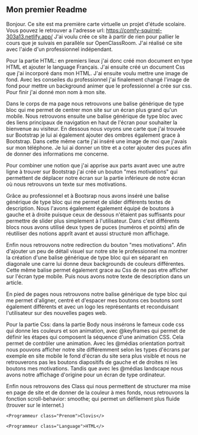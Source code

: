## Mon premier Readme
Bonjour.
Ce site est ma première carte virtuelle un projet d'étude scolaire.
Vous pouvez le retrouver a l'adresse url: https://comfy-squirrel-303a13.netlify.app/
J'ai voulu crée ce site à partir de rien pour pallier le cours que je suivais en parallèle sur OpenClassRoom.
J'ai réalisé ce site avec l'aide d'un professionnel indépendant.

Pour la partie HTML:
en premiers lieux j'ai donc créé mon document en type HTML et ajouter le language Français.
J'ai ensuite créé un document Css que j'ai incorporé dans mon HTML.
J'ai ensuite voulu mettre une image de fond. Avec les conseiles du professionnel j'ai finalement changé l'image de fond pour mettre un background animer que le professionnel a crée sur css.
Pour finir j'ai donné mon nom à mon site.

Dans le corps de ma page nous retrouvons une balise générique de type bloc qui me permet de centrer mon site sur un écran plus grand qu'un mobile.
Nous retrouvons ensuite une balise générique de type bloc avec des liens principaux de navigation en haut de l'écran pour souhaiter la bienvenue au visiteur.
En dessous nous voyons une carte que j'ai trouvée sur Bootstrap je lui ai également ajouter des ombres également grace à Bootstrap. Dans cette même carte j'ai inséré une image de moi que j'avais sur mon téléphone. Je lui ai donner un titre et a coter ajouter des puces afin de donner des informations me concerne.

Pour combiner une notion que j'ai apprise aux parts avant avec une autre ligne à trouver sur Bootstrap j'ai créé un bouton "mes motivations" qui permettent de déplacer notre écran sur la partie inférieure de notre écran où nous retrouvons un texte sur mes motivations.

Grâce au professionnel et à Bootsrap nous avons inséré une balise générique de type bloc qui me permet de slider différents textes de description. Nous l'avons également également équipé de boutons à gauche et à droite  puisque ceux de dessous n'étaient pas suffisants pour permettre de slider plus simplement à l'utilisateur.
Dans c'est différents blocs nous avons utilisé deux types de puces (numéros et points) afin de réutiliser des notions apprît avant et aussi structuré mon affichage.

Enfin nous retrouvons notre redirection du bouton "mes motivations".
Afin d'ajouter un peu de détail visuel sur notre site le professionnel ma montrer la création d'une balise générique de type bloc qui en séparant en diagonale une carre lui donne deux backgrounds de couleurs différentes. Cette même balise permet également grace au Css de ne pas etre afficher sur l'écran type mobile.
Puis nous avons notre texte de description dans un article.

En pied de pages nous retrouvons notre balise générique de type bloc qui me permet d'aligner, centré et d'espacer mes boutons ces boutons sont également différents et avec un logo les représentants et reconduisant l'utilisateur sur des nouvelles pages web.

Pour la partie Css:
dans la partie Body nous insérons le fameux code css qui donne les couleurs et son animation, avec @keyframes qui permet  de définir les étapes qui composent la séquence d'une animation CSS. Cela permet de contrôler une animation.
Avec les @médias  orientation portrait nous pouvons afficher notre site différemment selon les types d'écrans par exemple en site mobile le fond d'écran du site sera plus visible et nous ne retrouverons pas les boutons diapositifs de gauche et de droites ni les boutons mes motivations.
Tandis que avec les @médias landscape nous avons notre affichage d'origine pour un écran de type ordinateur.

Enfin nous retrouvons des Class qui nous permettent de structurer ma mise en page de site et de donner de la couleur à mes fonds, nous retrouvons la fonction scroll-behavior: smoothe; qui permet un défilement plus fluide (trouver sur le internet.)















`<Programmeur class="Prenom">Clovis</>`

`<Programmeur class="Language">HTML</>`